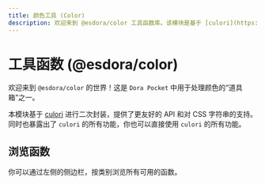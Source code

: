 ```yaml
---
title: 颜色工具 (Color)
description: 欢迎来到 @esdora/color 工具函数库。该模块是基于 [culori](https://www.npmjs.com/package/culori) 进行二次封装，提供了更友好的 API 和对 CSS 字符串的支持。
---
```


# 工具函数 (@esdora/color)

欢迎来到 `@esdora/color` 的世界！这是 `Dora Pocket` 中用于处理颜色的“道具箱”之一。

本模块基于 [culori](https://www.npmjs.com/package/culori) 进行二次封装，提供了更友好的 API 和对 CSS 字符串的支持。同时也暴露出了 `culori` 的所有功能，你也可以直接使用 `culori` 的所有功能。

## 浏览函数

你可以通过左侧的侧边栏，按类别浏览所有可用的函数。
